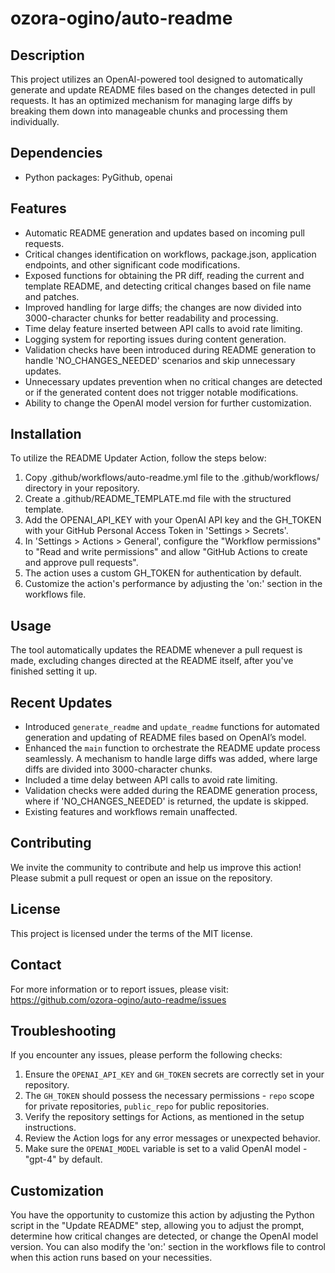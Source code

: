 # ozora-ogino/auto-readme

## Description
This project utilizes an OpenAI-powered tool designed to automatically generate and update README files based on the changes detected in pull requests. It has an optimized mechanism for managing large diffs by breaking them down into manageable chunks and processing them individually.

## Dependencies
- Python packages: PyGithub, openai

## Features
- Automatic README generation and updates based on incoming pull requests.
- Critical changes identification on workflows, package.json, application endpoints, and other significant code modifications.
- Exposed functions for obtaining the PR diff, reading the current and template README, and detecting critical changes based on file name and patches.
- Improved handling for large diffs; the changes are now divided into 3000-character chunks for better readability and processing.
- Time delay feature inserted between API calls to avoid rate limiting.
- Logging system for reporting issues during content generation.
- Validation checks have been introduced during README generation to handle 'NO_CHANGES_NEEDED' scenarios and skip unnecessary updates.
- Unnecessary updates prevention when no critical changes are detected or if the generated content does not trigger notable modifications.
- Ability to change the OpenAI model version for further customization.

## Installation
To utilize the README Updater Action, follow the steps below:
1. Copy .github/workflows/auto-readme.yml file to the .github/workflows/ directory in your repository.
2. Create a .github/README_TEMPLATE.md file with the structured template.
3. Add the OPENAI_API_KEY with your OpenAI API key and the GH_TOKEN with your GitHub Personal Access Token in 'Settings > Secrets'.
4. In 'Settings > Actions > General', configure the "Workflow permissions" to "Read and write permissions" and allow "GitHub Actions to create and approve pull requests".
5. The action uses a custom GH_TOKEN for authentication by default.
6. Customize the action's performance by adjusting the 'on:' section in the workflows file.

## Usage
The tool automatically updates the README whenever a pull request is made, excluding changes directed at the README itself, after you've finished setting it up.

## Recent Updates
- Introduced `generate_readme` and `update_readme` functions for automated generation and updating of README files based on OpenAI’s model.
- Enhanced the `main` function to orchestrate the README update process seamlessly. A mechanism to handle large diffs was added, where large diffs are divided into 3000-character chunks.
- Included a time delay between API calls to avoid rate limiting.
- Validation checks were added during the README generation process, where if 'NO_CHANGES_NEEDED' is returned, the update is skipped.
- Existing features and workflows remain unaffected.

## Contributing
We invite the community to contribute and help us improve this action! Please submit a pull request or open an issue on the repository.

## License
This project is licensed under the terms of the MIT license.

## Contact
For more information or to report issues, please visit: https://github.com/ozora-ogino/auto-readme/issues

## Troubleshooting
If you encounter any issues, please perform the following checks:
1. Ensure the `OPENAI_API_KEY` and `GH_TOKEN` secrets are correctly set in your repository.
2. The `GH_TOKEN` should possess the necessary permissions - `repo` scope for private repositories, `public_repo` for public repositories.
3. Verify the repository settings for Actions, as mentioned in the setup instructions.
4. Review the Action logs for any error messages or unexpected behavior. 
5. Make sure the `OPENAI_MODEL` variable is set to a valid OpenAI model - "gpt-4" by default.

## Customization
You have the opportunity to customize this action by adjusting the Python script in the "Update README" step, allowing you to adjust the prompt, determine how critical changes are detected, or change the OpenAI model version. You can also modify the 'on:' section in the workflows file to control when this action runs based on your necessities.